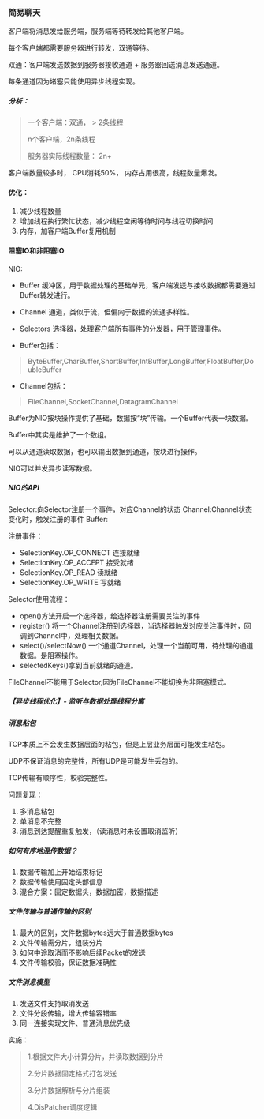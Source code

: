 ### **简易聊天**

客户端将消息发给服务端，服务端等待转发给其他客户端。

每个客户端都需要服务器进行转发，双通等待。

双通：客户端发送数据到服务器接收通道 + 服务器回送消息发送通道。

每条通道因为堵塞只能使用异步线程实现。


##### 分析：

> 一个客户端：双通， > 2条线程
> 
>n个客户端，2n条线程
>
>服务器实际线程数量： 2n+


客户端数量较多时，
CPU消耗50%， 内存占用很高，线程数量爆发。


#### 优化：

1. 减少线程数量
2. 增加线程执行繁忙状态，减少线程空闲等待时间与线程切换时间
3. 内存，加客户端Buffer复用机制


#### 阻塞IO和非阻塞IO
NIO:
* Buffer 缓冲区，用于数据处理的基础单元，客户端发送与接收数据都需要通过Buffer转发进行。
* Channel 通道，类似于流，但偏向于数据的流通多样性。
* Selectors 选择器，处理客户端所有事件的分发器，用于管理事件。

* Buffer包括：
> ByteBuffer,CharBuffer,ShortBuffer,IntBuffer,LongBuffer,FloatBuffer,DoubleBuffer

* Channel包括：
> FileChannel,SocketChannel,DatagramChannel

Buffer为NIO按块操作提供了基础，数据按“块”传输。一个Buffer代表一块数据。

Buffer中其实是维护了一个数组。

可以从通道读取数据，也可以输出数据到通道，按块进行操作。

NIO可以并发异步读写数据。

##### NIO的API

Selector:向Selector注册一个事件，对应Channel的状态
Channel:Channel状态变化时，触发注册的事件
Buffer:

注册事件：
* SelectionKey.OP_CONNECT 连接就绪
* SelectionKey.OP_ACCEPT  接受就绪
* SelectionKey.OP_READ  读就绪
* SelectionKey.OP_WRITE  写就绪

Selector使用流程：
* open()方法开启一个选择器，给选择器注册需要关注的事件
* register() 将一个Channel注册到选择器，当选择器触发对应关注事件时，回调到Channel中，处理相关数据。
* select()/selectNow() 一个通道Channel，处理一个当前可用，待处理的通道数据。是阻塞操作。
* selectedKeys()拿到当前就绪的通道。

FileChannel不能用于Selector,因为FileChannel不能切换为非阻塞模式。


##### 【异步线程优化】- 监听与数据处理线程分离

##### 消息粘包

TCP本质上不会发生数据层面的粘包，但是上层业务层面可能发生粘包。

UDP不保证消息的完整性，所有UDP是可能发生丢包的。

TCP传输有顺序性，校验完整性。

问题复现：
1. 多消息粘包
2. 单消息不完整
3. 消息到达提醒重复触发，（读消息时未设置取消监听）

##### 如何有序地混传数据？
1. 数据传输加上开始结束标记
2. 数据传输使用固定头部信息
3. 混合方案：固定数据头，数据加密，数据描述

##### 文件传输与普通传输的区别
1. 最大的区别，文件数据bytes远大于普通数据bytes
2. 文件传输需分片，组装分片
3. 如何中途取消而不影响后续Packet的发送
4. 文件传输校验，保证数据准确性

##### 文件消息模型
1. 发送文件支持取消发送
2. 文件分段传输，增大传输容错率
3. 同一连接实现文件、普通消息优先级

实施：
> 1.根据文件大小计算分片，并读取数据到分片
>
> 2.分片数据固定格式打包发送
>
> 3.分片数据解析与分片组装
>
> 4.DisPatcher调度逻辑 
















